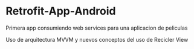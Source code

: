# Retrofit-App-Android
Primera app consumiendo web services para una aplicacion de peliculas

Uso de arquitectura MVVM y nuevos conceptos del uso de Recicler View
